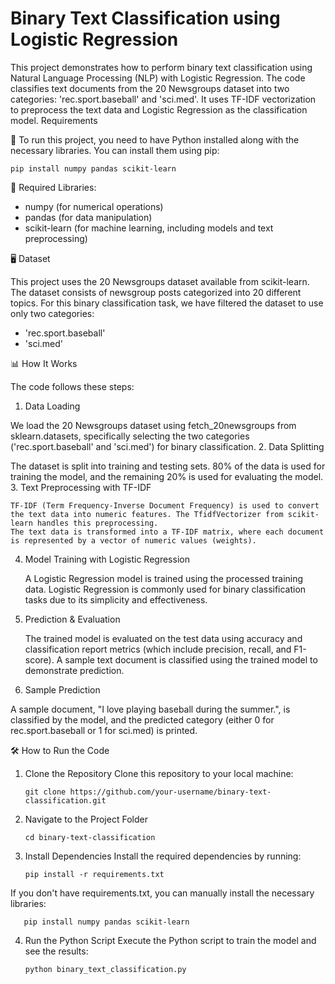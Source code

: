# Binary Text Classification using Logistic Regression

This project demonstrates how to perform binary text classification using Natural Language Processing (NLP) with Logistic Regression. The code classifies text documents from the 20 Newsgroups dataset into two categories: 'rec.sport.baseball' and 'sci.med'. It uses TF-IDF vectorization to preprocess the text data and Logistic Regression as the classification model.
Requirements

📌 To run this project, you need to have Python installed along with the necessary libraries. You can install them using pip:
 
    pip install numpy pandas scikit-learn

🚀 Required Libraries:

- numpy (for numerical operations)
- pandas (for data manipulation)
- scikit-learn (for machine learning, including models and text preprocessing)

🖥️ Dataset

This project uses the 20 Newsgroups dataset available from scikit-learn. The dataset consists of newsgroup posts categorized into 20 different topics. For this binary classification task, we have filtered the dataset to use only two categories:

- 'rec.sport.baseball'
- 'sci.med'

📊  How It Works

The code follows these steps:
1. Data Loading

We load the 20 Newsgroups dataset using fetch_20newsgroups from sklearn.datasets, specifically selecting the two categories ('rec.sport.baseball' and 'sci.med') for binary classification.
2. Data Splitting

The dataset is split into training and testing sets. 80% of the data is used for training the model, and the remaining 20% is used for evaluating the model.
3. Text Preprocessing with TF-IDF

    TF-IDF (Term Frequency-Inverse Document Frequency) is used to convert the text data into numeric features. The TfidfVectorizer from scikit-learn handles this preprocessing.
    The text data is transformed into a TF-IDF matrix, where each document is represented by a vector of numeric values (weights).

4. Model Training with Logistic Regression

    A Logistic Regression model is trained using the processed training data. Logistic Regression is commonly used for binary classification tasks due to its simplicity and effectiveness.

5. Prediction & Evaluation

    The trained model is evaluated on the test data using accuracy and classification report metrics (which include precision, recall, and F1-score).
    A sample text document is classified using the trained model to demonstrate prediction.

6. Sample Prediction

A sample document, "I love playing baseball during the summer.", is classified by the model, and the predicted category (either 0 for rec.sport.baseball or 1 for sci.med) is printed.

🛠️ How to Run the Code
1. Clone the Repository
Clone this repository to your local machine:
 
       git clone https://github.com/your-username/binary-text-classification.git

2. Navigate to the Project Folder

       cd binary-text-classification

3. Install Dependencies
Install the required dependencies by running:

       pip install -r requirements.txt

If you don't have requirements.txt, you can manually install the necessary libraries:

       pip install numpy pandas scikit-learn

4. Run the Python Script
Execute the Python script to train the model and see the results:

       python binary_text_classification.py

